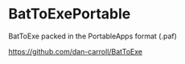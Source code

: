 # BatToExePortable
BatToExe packed in the PortableApps format (.paf)

https://github.com/dan-carroll/BatToExe
